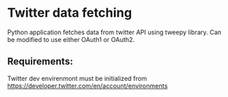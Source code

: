 # Twitter data fetching
Python application fetches data from twitter API using tweepy library. Can be modified to use either OAuth1 or OAuth2. 

## Requirements:

Twitter dev envirenmont must be initialized from https://developer.twitter.com/en/account/environments
